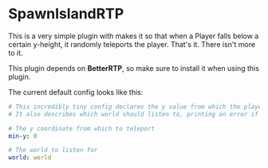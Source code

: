 # SpawnIslandRTP

This is a very simple plugin with makes it so that when a Player falls below a certain y-height, it randomly
teleports the player. That's it. There isn't more to it.

This plugin depends on **BetterRTP**, so make sure to install it when using this plugin.

The current default config looks like this:
```yml
# This incredibly tiny config declares the y value from which the player gets RTPed from.
# It also describes which world should listen to, printing an error if the world does not exist

# The y coordinate from which to teleport
min-y: 0

# The world to listen for
world: world
```
